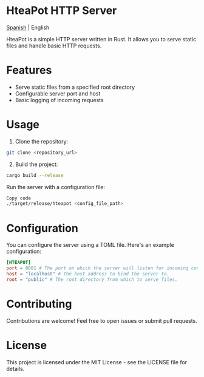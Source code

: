 # HteaPot HTTP Server

[Spanish](docs/readme-es.md) | English

HteaPot is a simple HTTP server written in Rust. It allows you to serve static files and handle basic HTTP requests.

# Features

 - Serve static files from a specified root directory
 - Configurable server port and host
 - Basic logging of incoming requests

# Usage

1. Clone the repository:
```bash
git clone <repository_url>
```

2. Build the project:
```bash
cargo build --release
```
Run the server with a configuration file:
```bash
Copy code
./target/release/hteapot <config_file_path>
```
# Configuration

You can configure the server using a TOML file. Here's an example configuration:

```toml
[HTEAPOT]
port = 8081 # The port on which the server will listen for incoming connections.
host = "localhost" # The host address to bind the server to. 
root = "public" # The root directory from which to serve files.
```
# Contributing

Contributions are welcome! Feel free to open issues or submit pull requests.

# License

This project is licensed under the MIT License - see the LICENSE file for details.